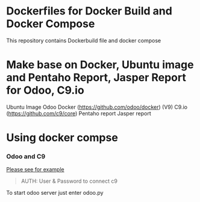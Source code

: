 # Dockerfiles for Docker Build and Docker Compose
This repository contains Dockerbuild file and docker compose
# Make base on Docker, Ubuntu image and Pentaho Report, Jasper Report for Odoo, C9.io
Ubuntu Image
Odoo Docker (https://github.com/odoo/docker) (V9)
C9.io (https://github.com/c9/core)
Pentaho report
Jasper report
# Using docker compse
### Odoo and C9
[Please see for example](https://github.com/KDVN/dockerfiles/blob/master/docker-compose/odoo-c9/docker-compose.yml)
> AUTH: User & Password to connect c9

 To start odoo server just enter odoo.py
